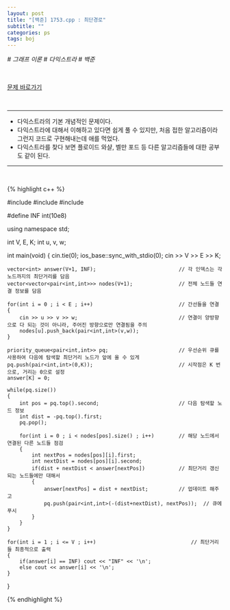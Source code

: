 ```yaml
---
layout: post
title: "[백준] 1753.cpp : 최단경로"
subtitle: ""
categories: ps
tags: boj
---
```


*# 그래프 이론 # 다익스트라 # 백준*

<br>

[문제 바로가기](https://www.acmicpc.net/problem/1753)

<br>

---

- 다익스트라의 기본 개념적인 문제이다.
- 다익스트라에 대해서 이해하고 있다면 쉽게 풀 수 있지만, 처음 접한 알고리즘이라 그런지 코드로 구현해내는데 애를 먹었다.
- 다익스트라를 찾다 보면 플로이드 와샬, 벨만 포드 등 다른 알고리즘들에 대한 공부도 같이 된다.

---
<br>

{% highlight c++ %}

#include <iostream>
#include <vector>
#include <queue>

#define INF int(10e8)

using namespace std;

int V, E, K;
int u, v, w;

int main(void)
{
    cin.tie(0);
    ios_base::sync_with_stdio(0);
    cin >> V >> E >> K;
    
    vector<int> answer(V+1, INF);                           // 각 인덱스는 각 노드까지의 최단거리를 담음
    vector<vector<pair<int,int>>> nodes(V+1);               // 전체 노드들 연결 정보를 담음
    
    for(int i = 0 ; i < E ; i++)                            // 간선들을 연결
    {
        cin >> u >> v >> w;                                 // 연결이 양방향으로 다 되는 것이 아니라, 주어진 방향으로만 연결됨을 주의
        nodes[u].push_back(pair<int,int>(v,w));
    }

    priority_queue<pair<int,int>> pq;                       // 우선순위 큐를 사용하여 다음에 탐색할 최단거리 노드가 앞에 올 수 있게
    pq.push(pair<int,int>(0,K));                            // 시작점은 K 번으로, 거리는 0으로 설정
    answer[K] = 0;

    while(pq.size())
    {
        int pos = pq.top().second;                          // 다음 탐색할 노드 정보
        int dist = -pq.top().first;
        pq.pop();           

        for(int i = 0 ; i < nodes[pos].size() ; i++)        // 해당 노드에서 연결된 다른 노드들 점검
        {
            int nextPos = nodes[pos][i].first;
            int nextDist = nodes[pos][i].second;
            if(dist + nextDist < answer[nextPos])           // 최단거리 갱신되는 노드들에만 대해서
            {
                answer[nextPos] = dist + nextDist;          // 업데이트 해주고
                pq.push(pair<int,int>(-(dist+nextDist), nextPos));  // 큐에 푸시
            }
        }
    }

    for(int i = 1 ; i <= V ; i++)                               // 최단거리들 최종적으로 출력
    {
        if(answer[i] == INF) cout << "INF" << '\n';
        else cout << answer[i] << '\n';
    }
}

{% endhighlight %}

